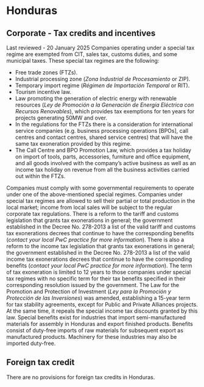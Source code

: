 # Honduras
## Corporate - Tax credits and incentives
Last reviewed - 20 January 2025
Companies operating under a special tax regime are exempted from CIT, sales tax, customs duties, and some municipal taxes. These special tax regimes are the following:
  * Free trade zones (FTZs).
  * Industrial processing zone (_Zona Industrial de Procesamiento_ or ZIP).
  * Temporary import regime (_Régimen de Importación Temporal_ or RIT).
  * Tourism incentive law.
  * Law promoting the generation of electric energy with renewable resources (_Ley de Promoción a la Generación de Energía Eléctrica con Recursos Renovables_), which provides tax exemptions for ten years for projects generating 50MW and over.
  * In the regulations for the FTZs there is a consideration for international service companies (e.g. business processing operations [BPOs], call centres and contact centres, shared service centres) that will have the same tax exoneration provided by this regime.
  * The Call Centre and BPO Promotion Law, which provides a tax holiday on import of tools, parts, accessories, furniture and office equipment, and all goods involved with the company’s active business as well as an income tax holiday on revenue from all the business activities carried out within the FTZs.


Companies must comply with some governmental requirements to operate under one of the above-mentioned special regimes.
Companies under special tax regimes are allowed to sell their partial or total production in the local market; income from local sales will be subject to the regular corporate tax regulations.
There is a reform to the tariff and customs legislation that grants tax exonerations in general; the government established in the Decree No. 278-2013 a list of the valid tariff and customs tax exonerations decrees that continue to have the corresponding benefits (_contact your local PwC practice for more information_).
There is also a reform to the income tax legislation that grants tax exonerations in general; the government established in the Decree No. 278-2013 a list of the valid income tax exonerations decrees that continue to have the corresponding benefits (_contact your local PwC practice for more information_).
The term of tax exoneration is limited to 12 years to those companies under special tax regimes with no specific term for their tax benefits specified in their corresponding resolution issued by the government.
The Law for the Promotion and Protection of Investment (_Ley para la Promoción y Protección de las Inversiones_) was amended, establishing a 15-year term for tax stability agreements, except for Public and Private Alliances projects. At the same time, it repeals the special income tax discounts granted by this law.
Special benefits exist for industries that import semi-manufactured materials for assembly in Honduras and export finished products. Benefits consist of duty-free imports of raw materials for subsequent export as manufactured products. Machinery for these industries may also be imported duty-free.
## Foreign tax credit
There are no provisions for foreign tax credits in Honduras.
